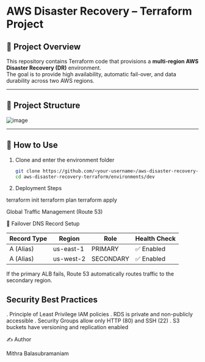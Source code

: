 # AWS Disaster Recovery – Terraform Project

## 📖 Project Overview
This repository contains Terraform code that provisions a **multi-region AWS Disaster Recovery (DR)** environment.  
The goal is to provide high availability, automatic fail-over, and data durability across two AWS regions.

---

## 📁 Project Structure



![image](https://github.com/user-attachments/assets/6b662a82-d652-4ad9-8530-023e6c5d7f4b)



---

## 🚀 How to Use

1. Clone and enter the environment folder  
   ```bash
   git clone https://github.com/<your-username>/aws-disaster-recovery-terraform.git
   cd aws-disaster-recovery-terraform/environments/dev
   
2. Deployment Steps
   
terraform init
terraform plan
terraform apply

Global Traffic Management (Route 53)



🧠 Failover DNS Record Setup

| Record Type | Region     | Role      | Health Check |
|-------------|------------|-----------|---------------|
| A (Alias)   | us-east-1  | PRIMARY   | ✅ Enabled     |
| A (Alias)   | us-west-2  | SECONDARY | ✅ Enabled     |


If the primary ALB fails, Route 53 automatically routes traffic to the secondary region.


## Security Best Practices



. Principle of Least Privilege IAM policies
. RDS is private and non-publicly accessible
. Security Groups allow only HTTP (80) and SSH (22)
. S3 buckets have versioning and replication enabled


✍️ Author



Mithra Balasubramaniam
